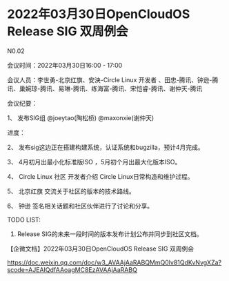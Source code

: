 # 2022年03月30日OpenCloudOS Release SIG 双周例会

N0.02

会议时间：2022年03月30日16:00 - 17:00

会议人员：李世勇-北京红旗、安泱-Circle Linux 开发者 、田忠-腾讯、钟逊-腾讯、巢婉琼-腾讯、易琳-腾讯、练海富-腾讯、宋恺睿-腾讯、谢仲天-腾讯

会议纪要：

1、 发布SIG组 @joeytao(陶松桥) @maxonxie(谢仲天)

进度：

2、 发布sig这边正在搭建构建系统，认证系统和bugzilla，预计4月完成。

3、 4月初月出最小化标准版ISO ，5月初个月出最大化版本ISO。

4、  Circle Linux 社区 开发者介绍 Circle Linux日常构造和维护过程。

5、 北京红旗 交流关于社区的版本的技术路线。

6、 钟逊 签名相关话题和社区伙伴进行了讨论和分享。

TODO LIST:

1. Release SIG的未来一段时间的版本发布计划公布并同步到社区文档。


【企微文档】2022年03月30日OpenCloudOS Release SIG 双周例会

https://doc.weixin.qq.com/doc/w3_AVAAjAaRABQMmQ0lv81QdKvNvgXZa?scode=AJEAIQdfAAoagMC8EzAVAAjAaRABQ

